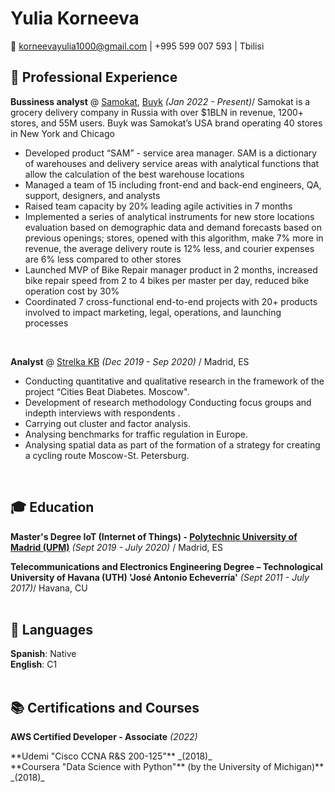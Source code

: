 # Yulia Korneeva
📌 [korneevayulia1000@gmail.com](mailto:korneevayulia1000@gmail.com) | +995 599 007 593 | Tbilisi 

## 🔧 Professional Experience <br>


**Bussiness analyst** @ [Samokat](https://samokat.ru/), [Buyk](https://www.linkedin.com/company/buyk-corp/) _(Jan 2022 - Present)_/ 
Samokat is a grocery delivery company in Russia with over $1BLN in revenue, 1200+ stores, and 55M users. Buyk was Samokat’s USA brand operating 40 stores in New York and Chicago <br>

- Developed product “SAM” - service area manager. SAM is a dictionary of warehouses and delivery service areas with analytical functions that allow the calculation of the best warehouse locations
- Managed a team of 15 including front-end and back-end engineers, QA, support, designers, and analysts
- Raised team capacity by 20% leading agile activities in 7 months
- Implemented a series of analytical instruments for new store locations evaluation based on demographic data and demand forecasts based on previous openings; stores, opened with this algorithm, make 7% more in revenue, the average delivery route is 12% less, and courier expenses are 6% less compared to other stores
- Launched MVP of Bike Repair manager product in 2 months, increased bike repair speed from 2 to 4 bikes per master per day, reduced bike operation cost by 30%
- Coordinated 7 cross-functional end-to-end projects with 20+ products involved to impact marketing, legal, operations, and launching processes


<br>

**Analyst** @ [Strelka KB](https://www.linkedin.com/company/strelkakb/) _(Dec 2019 - Sep 2020)_ / Madrid, ES <br>

- Conducting quantitative and qualitative research in the framework of the
project “Cities Beat Diabetes. Moscow".
- Development of research methodology Conducting focus groups and indepth
interviews with respondents .
- Carrying out cluster and factor analysis.
- Analysing benchmarks for traffic regulation in Europe.
- Analysing spatial data as part of the formation of a strategy for creating a
cycling route Moscow-St. Petersburg.
<br>


## 🎓 Education

**Master's Degree IoT (Internet of Things) - [Polytechnic University of Madrid (UPM)](https://www.upm.es/)** _(Sept 2019 - July 2020)_ / Madrid, ES <br>

**Telecommunications and Electronics Engineering Degree – Technological University of Havana (UTH) 'José
Antonio Echeverría'** _(Sept 2011 - July 2017)_/ Havana, CU
<br><br>

## 💬 Languages

**Spanish**: Native <br>
**English**: C1
<br><br>

## 📚 Certifications and Courses

**AWS Certified Developer - Associate** _(2022)_
<div data-iframe-width="150" data-iframe-height="270" data-share-badge-id="9294de01-b082-4bbe-976b-c7cdaf239730" data-share-badge-host="https://www.credly.com"></div><script type="text/javascript" async src="//cdn.credly.com/assets/utilities/embed.js"></script>
**Udemi "Cisco CCNA R&S 200-125"**  _(2018)_ <br>
**Coursera "Data Science with Python"** (by the University of Michigan)** _(2018)_ <br>



